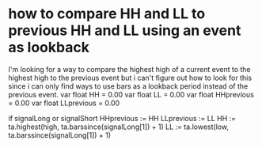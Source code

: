 
# how to compare HH and LL to previous HH and LL using an event as lookback

I'm looking for a way to compare the highest high of a current event to the highest high to the previous event but i can't figure out how to look for this since i can only find ways to use bars as a lookback period instead of the previous event.
var float HH = 0.00
var float LL = 0.00
var float HHprevious = 0.00
var float LLprevious = 0.00

if signalLong or signalShort
    HHprevious := HH
    LLprevious := LL
    HH := ta.highest(high, ta.barssince(signalLong[1]) + 1)
    LL := ta.lowest(low, ta.barssince(signalLong[1]) + 1)


        